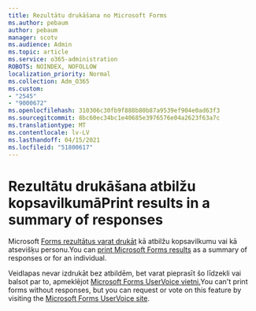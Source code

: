 ```yaml
---
title: Rezultātu drukāšana no Microsoft Forms
ms.author: pebaum
author: pebaum
manager: scotv
ms.audience: Admin
ms.topic: article
ms.service: o365-administration
ROBOTS: NOINDEX, NOFOLLOW
localization_priority: Normal
ms.collection: Adm_O365
ms.custom:
- "2545"
- "9000672"
ms.openlocfilehash: 310306c30fb9f888b80b87a9539ef904e0ad63f3
ms.sourcegitcommit: 8bc60ec34bc1e40685e3976576e04a2623f63a7c
ms.translationtype: MT
ms.contentlocale: lv-LV
ms.lasthandoff: 04/15/2021
ms.locfileid: "51800617"
---
```

# <a name="print-results-in-a-summary-of-responses"></a><span data-ttu-id="b15c9-102">Rezultātu drukāšana atbilžu kopsavilkumā</span><span class="sxs-lookup"><span data-stu-id="b15c9-102">Print results in a summary of responses</span></span>

<span data-ttu-id="b15c9-103">Microsoft [Forms rezultātus varat drukāt](https://support.office.com/article/print-a-form-22100b98-ba3c-41c1-9513-f76caca664fc) kā atbilžu kopsavilkumu vai kā atsevišķu personu.</span><span class="sxs-lookup"><span data-stu-id="b15c9-103">You can [print Microsoft Forms results](https://support.office.com/article/print-a-form-22100b98-ba3c-41c1-9513-f76caca664fc) as a summary of responses or for an individual.</span></span> 

<span data-ttu-id="b15c9-104">Veidlapas nevar izdrukāt bez atbildēm, bet varat pieprasīt šo līdzekli vai balsot par to, apmeklējot [Microsoft Forms UserVoice vietni.](https://microsoftforms.uservoice.com/forums/386451-welcome-to-microsoft-forms-suggestion-box)</span><span class="sxs-lookup"><span data-stu-id="b15c9-104">You can't print forms without responses, but you can request or vote on this feature by visiting the [Microsoft Forms UserVoice site](https://microsoftforms.uservoice.com/forums/386451-welcome-to-microsoft-forms-suggestion-box).</span></span>
